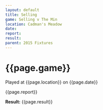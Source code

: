 ```yaml
---
layout: default
title: Selling
game: Selling v The Min
location: Cadman's Meadow
date: 
report: 
result: 
parent: 2015 Fixtures
---
```


# {{page.game}}

Played at {{page.location}} on {{page.date}}

{{page.report}}

**Result:** {{page.result}}
